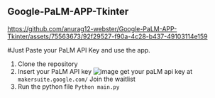 ## Google-PaLM-APP-Tkinter


https://github.com/anurag12-webster/Google-PaLM-APP-Tkinter/assets/75563673/92f29527-f90a-4c28-b437-49103114e159



#Just Paste your PaLM API Key and use the app.

1. Clone the repository
2. Insert your PaLM API key
   ![image](https://github.com/anurag12-webster/Google-PaLM-APP-Tkinter/assets/75563673/12de6b1e-552a-444d-bef9-f61319c97c87)
get your paLM api key at
```makersuite.google.com/```
Join the waitlist
3. Run the python file
   ```Python main.py```
